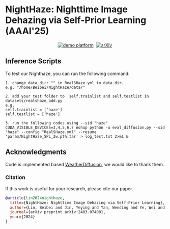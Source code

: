 # NightHaze: Nighttime Image Dehazing via Self-Prior Learning (AAAI'25)

<div align="center">
  
[![demo platform](https://img.shields.io/badge/NightHaze%20project%20page-lightblue)](https://bb12346.github.io/Proj_NightHaze/)&nbsp;
[![arXiv](https://img.shields.io/badge/arXiv%20paper-2403.07408-b31b1b.svg)](https://arxiv.org/abs/2403.07408)&nbsp;

</div>


## Inference Scripts

To test our Nighthaze, you can run the following command:
```shell
1. change data_dir: "" in RealSHaze.yml to data_dir. 
e.g. "/home/Beibei/NightHaze/data/"

2. add your test folder to  self.trainlist and self.testlist in datasets/realshaze_add.py
e.g.
self.trainlist = ['haze']
self.testlist = ['haze']

3. run the following codes using --sid "haze" 
CUDA_VISIBLE_DEVICES=3,4,5,6,7 nohup python -u eval_diffusion.py --sid "haze" --config "RealSHaze.yml" --resume 'param/NightHaze_SPL_2w.pth.tar' > log_test.txt 2>&1 &
```

## Acknowledgments
Code is implemented based [WeatherDiffusion](https://github.com/IGITUGraz/WeatherDiffusion), we would like to thank them.


### Citation
If this work is useful for your research, please cite our paper. 
```BibTeX
@article{lin2024nighthaze,
  title={NightHaze: Nighttime Image Dehazing via Self-Prior Learning},
  author={Lin, Beibei and Jin, Yeying and Yan, Wending and Ye, Wei and Yuan, Yuan and Tan, Robby T},
  journal={arXiv preprint arXiv:2403.07408},
  year={2024}
}
```
